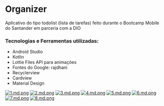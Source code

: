 # Organizer
Aplicativo do tipo todolist (lista de tarefas) feito durante o Bootcamp Mobile do Santander em parceria com a DIO

### Tecnologias e Ferramentas utilizadas:
- Android Studio
- Kotlin
- Lottie Files API para animações
- Fontes do Google: rajdhani
- Recyclerview
- Cardview
- Material Design

[![1.md.png](https://gustavosouza.dev.br/images/images/2021/07/01/1.md.png)](https://gustavosouza.dev.br/images/image/FAId)
[![2.md.png](https://gustavosouza.dev.br/images/images/2021/07/01/2.md.png)](https://gustavosouza.dev.br/images/image/FhUz)
[![3.md.png](https://gustavosouza.dev.br/images/images/2021/07/01/3.md.png)](https://gustavosouza.dev.br/images/image/FvqV)
[![4.md.png](https://gustavosouza.dev.br/images/images/2021/07/01/4.md.png)](https://gustavosouza.dev.br/images/image/FSx6)
[![5.md.png](https://gustavosouza.dev.br/images/images/2021/07/01/5.md.png)](https://gustavosouza.dev.br/images/image/Fn4a)
[![6.md.png](https://gustavosouza.dev.br/images/images/2021/07/01/6.md.png)](https://gustavosouza.dev.br/images/image/Fy6S)
[![7.md.png](https://gustavosouza.dev.br/images/images/2021/07/01/7.md.png)](https://gustavosouza.dev.br/images/image/FdSe)
[![8.md.png](https://gustavosouza.dev.br/images/images/2021/07/01/8.md.png)](https://gustavosouza.dev.br/images/image/Fw5p)






